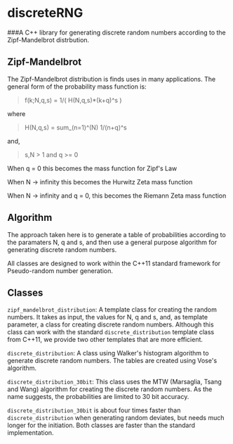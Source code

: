 # discreteRNG

###A C++ library for generating discrete random numbers according to the Zipf-Mandelbrot distrbution.

## Zipf-Mandelbrot

The Zipf-Mandelbrot distribution is finds uses in many applications. The general form of the probability mass function is:


> f(k;N,q,s) = 1/( H(N,q,s)*(k+q)^s )

where

> H(N,q,s) = sum_(n=1)^(N) 1/(n+q)^s

and, 

>  s,N > 1 and q >= 0


When q = 0 this becomes the mass function for Zipf's Law

When N -> infinity this becomes the Hurwitz Zeta mass function

When N -> infinity and q = 0, this becomes the Riemann Zeta mass function


## Algorithm

The approach taken here is to generate a table of probabilities according to the paramaters N, q and s, and then use a general purpose algorithm for generating discrete random numbers.

All classes  are designed to work within the C++11 standard framework for Pseudo-random number generation.

## Classes

`zipf_mandelbrot_distribution`: A template class for creating the random numbers. It takes as input, the values for N, q and s, and, as template parameter, a class for creating discrete random numbers. Although this class can work with the standard `discrete_distribution` template class from C++11, we provide two other templates that are more efficient.

`discrete_distribution`:  A class using Walker's histogram algorithm to generate discrete random numbers. The tables are created using Vose's algorithm.

`discrete_distribution_30bit`: This class uses the MTW (Marsaglia, Tsang and Wang) algorithm for creating the discrete random numbers. As the name suggests, the probabilities are limited to 30 bit accuracy.

`discrete_distribution_30bit` is about four times faster than `discrete_distribution` when generating random deviates, but needs much longer for the initiation. Both classes are faster than the standard implementation.

